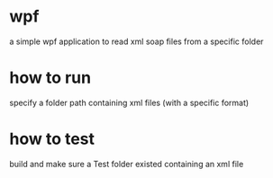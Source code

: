 # wpf
a simple wpf application to read xml soap files from a specific folder

# how to run
specify a folder path containing xml files (with a specific format)

# how to test
build and make sure a Test folder existed containing an xml file
